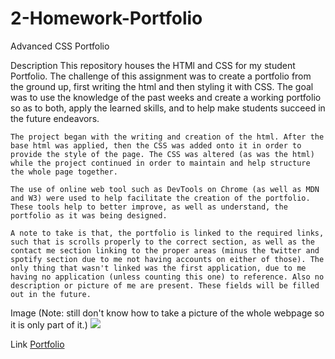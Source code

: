 # 2-Homework-Portfolio

Advanced CSS Portfolio

Description
    This repository houses the HTMl and CSS for my student Portfolio. The challenge of this assignment was to create a portfolio from the ground up, first writing the html and then styling it with CSS. The goal was to use the knowledge of the past weeks and create a working portfolio so as to both, apply the learned skills, and to help make students succeed in the future endeavors.

    The project began with the writing and creation of the html. After the base html was applied, then the CSS was added onto it in order to provide the style of the page. The CSS was altered (as was the html) while the project continued in order to maintain and help structure the whole page together. 

    The use of online web tool such as DevTools on Chrome (as well as MDN and W3) were used to help facilitate the creation of the portfolio. These tools help to better improve, as well as understand, the portfolio as it was being designed.

    A note to take is that, the portfolio is linked to the required links, such that is scrolls properly to the correct section, as well as the contact me section linking to the proper areas (minus the twitter and spotify section due to me not having accounts on either of those). The only thing that wasn't linked was the first application, due to me having no application (unless counting this one) to reference. Also no description or picture of me are present. These fields will be filled out in the future.

Image (Note: still don't know how to take a picture of the whole webpage so it is only part of it.)
    <img src="images/screenshot.jpg">

Link
    [Portfolio](https://gimbalbyte.github.io/2-Homework-Portfolio/)